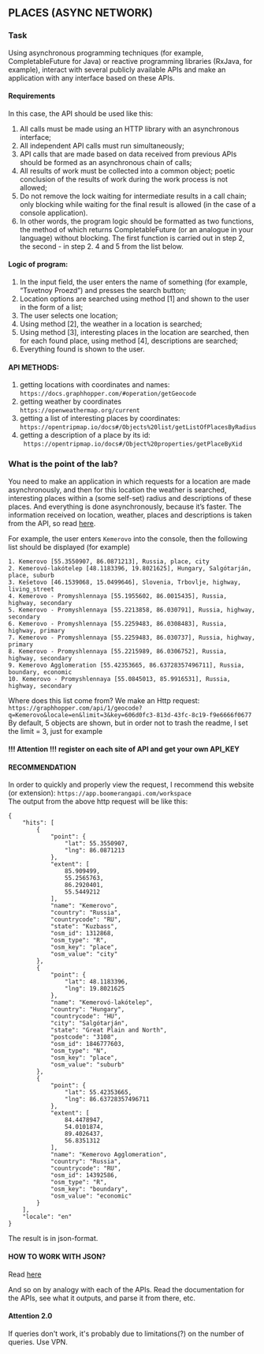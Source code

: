 ## PLACES (ASYNC NETWORK)  

### Task  
Using asynchronous programming techniques (for example, CompletableFuture for Java) or reactive programming libraries (RxJava, for example), interact with several publicly available APIs and make an application with any interface based on these APIs. 

#### Requirements  
In this case, the API should be used like this:  
1. All calls must be made using an HTTP library with an asynchronous interface;  
2. All independent API calls must run simultaneously;  
3. API calls that are made based on data received from previous APIs should be formed as an asynchronous chain of calls;  
4. All results of work must be collected into a common object; poetic conclusion of the results of work during the work process is not allowed;  
5. Do not remove the lock waiting for intermediate results in a call chain; only blocking while waiting for the final result is allowed (in the case of a console application).  
6. In other words, the program logic should be formatted as two functions, the method of which returns CompletableFuture (or an analogue in your language) without blocking. The first function is carried out in step 2, the second - in step 2. 4 and 5 from the list below.  

#### Logic of program:  
1. In the input field, the user enters the name of something (for example, “Tsvetnoy Proezd”) and presses the search button;  
2. Location options are searched using method [1] and shown to the user in the form of a list;  
3. The user selects one location;  
4. Using method [2], the weather in a location is searched;  
5. Using method [3], interesting places in the location are searched, then for each found place, using method [4], descriptions are searched;  
6. Everything found is shown to the user.  

#### API METHODS:  
1. getting locations with coordinates and names:  
`https://docs.graphhopper.com/#operation/getGeocode`  
2. getting weather by coordinates   
`https://openweathermap.org/current`  
3. getting a list of interesting places by coordinates:  
`https://opentripmap.io/docs#/Objects%20list/getListOfPlacesByRadius`  
4. getting a description of a place by its id:  
` https://opentripmap.io/docs#/Object%20properties/getPlaceByXid`  

### What is the point of the lab?
You need to make an application in which requests for a location are made asynchronously, and then for this location the weather is searched, interesting places within a (some self-set) radius and descriptions of these places. And everything is done asynchronously, because it’s faster.
The information received on location, weather, places and descriptions is taken from the API, so read [here](https://habr.com/ru/articles/464261/).

For example, the user enters `Kemerovo` into the console, then the following list should be displayed (for example)   
```
1. Kemerovo [55.3550907, 86.0871213], Russia, place, city
2. Kemerovó-lakótelep [48.1183396, 19.8021625], Hungary, Salgótarján, place, suburb
3. Kešetovo [46.1539068, 15.0499646], Slovenia, Trbovlje, highway, living_street
4. Kemerovo - Promyshlennaya [55.1955602, 86.0015435], Russia, highway, secondary
5. Kemerovo - Promyshlennaya [55.2213858, 86.030791], Russia, highway, secondary
6. Kemerovo - Promyshlennaya [55.2259483, 86.0308483], Russia, highway, primary
7. Kemerovo - Promyshlennaya [55.2259483, 86.030737], Russia, highway, primary
8. Kemerovo - Promyshlennaya [55.2215989, 86.0306752], Russia, highway, secondary
9. Kemerovo Agglomeration [55.42353665, 86.63728357496711], Russia, boundary, economic
10. Kemerovo - Promyshlennaya [55.0845013, 85.9916531], Russia, highway, secondary
```
Where does this list come from?
We make an Http request: `https://graphhopper.com/api/1/geocode?q=Kemerovo&locale=en&limit=3&key=606d0fc3-813d-43fc-8c19-f9e6666f0677`  
By default, 5 objects are shown, but in order not to trash the readme, I set the limit = 3, just for example  

#### !!! Attention !!! register on each site of API and get your own API_KEY    

#### RECOMMENDATION 
In order to quickly and properly view the request, I recommend this website (or extension): `https://app.boomerangapi.com/workspace`  
The output from the above http request will be like this:
```
{
    "hits": [
        {
            "point": {
                "lat": 55.3550907,
                "lng": 86.0871213
            },
            "extent": [
                85.909499,
                55.2565763,
                86.2920401,
                55.5449212
            ],
            "name": "Kemerovo",
            "country": "Russia",
            "countrycode": "RU",
            "state": "Kuzbass",
            "osm_id": 1312868,
            "osm_type": "R",
            "osm_key": "place",
            "osm_value": "city"
        },
        {
            "point": {
                "lat": 48.1183396,
                "lng": 19.8021625
            },
            "name": "Kemerovó-lakótelep",
            "country": "Hungary",
            "countrycode": "HU",
            "city": "Salgótarján",
            "state": "Great Plain and North",
            "postcode": "3108",
            "osm_id": 1846777603,
            "osm_type": "N",
            "osm_key": "place",
            "osm_value": "suburb"
        },
        {
            "point": {
                "lat": 55.42353665,
                "lng": 86.63728357496711
            },
            "extent": [
                84.4478947,
                54.0101874,
                89.4026437,
                56.8351312
            ],
            "name": "Kemerovo Agglomeration",
            "country": "Russia",
            "countrycode": "RU",
            "osm_id": 14392586,
            "osm_type": "R",
            "osm_key": "boundary",
            "osm_value": "economic"
        }
    ],
    "locale": "en"
}
```
The result is in json-format.  
#### HOW TO WORK WITH JSON?   
Read [here](https://habr.com/ru/articles/554274/)  

And so on by analogy with each of the APIs. Read the documentation for the APIs, see what it outputs, and parse it from there, etc.  

#### Attention 2.0  
If queries don't work, it's probably due to limitations(?) on the number of queries. Use VPN.  
